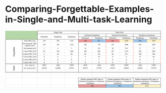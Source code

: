 # Comparing-Forgettable-Examples-in-Single-and-Multi-task-Learning

![res](https://github.com/vassef/Comparing-Forgettable-Examples-in-Single-and-Multi-task-Learning/blob/6ed2a027f27d6b9e76e8957bc99307ac4c612524/Result.png)
